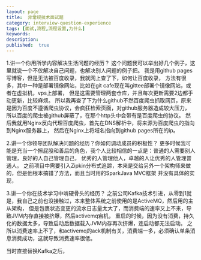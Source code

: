 ```yaml
---
layout: page
title:  非常规技术面试题
category: interview-question-experience
tags: [面试,流程,流程设置,为什么]
keywords:
description:
published:  true
---
```


1.讲一个你用所学内容解决生活问题的经历？
这个问题我可以举出好几个例子，这里就说一个不仅解决自己问题，也解决别人问题的例子把。
我是用github pages写博客，但是无法被百度收录，我就网上查了下，如何让百度收录，
方法有很多，其中一种是部署镜像网站，比如在git cafe现在叫gittee部署个镜像网站，或者在虚拟机，vps上部署，
但是这需要管理两套仓库，并且每次更新需要2边都手动更新，比较麻烦。
所以我再查了下为什么github不然百度爬虫抓取网页，原来是因为百度不遵循爬虫协议，会疯狂检索页面，对github服务器造成较大压力，
所以百度的爬虫被github屏蔽了，在那个http头中会带有是百度爬虫的协议。
然后我就用Nginx反向代理百度爬虫，首先在DNS解析中，将来源为百度爬虫的指向到Nginx服务器上，
然后在Nginx上将域名指向到github pages所在的ip。

2.讲一个你领导团队解决问题的经历？你如何调动成员的积极性？
更多时候我可能是充当一个擦屁股和善后的角色，我个人比较相信的一点是：普通的人需要别人管理，良好的人自己管理自己，
优秀的人管理他人，卓越的人让优秀的人管理普通人。
之前项目中需要引入Zipkin分布式追踪，本来是交给另外一个架构师来做的，但是他根本搞错了方法，而且当时用的SparkJava MVC框架
并没有具体的实现，

3.讲一个你在技术学习中啃硬骨头的经历？
之前公司Kafka技术引进，从零到1就是，我自己之前也没接触过，本来整体系统之前使用的是ActiveMQ，然后用的主从架构，
但是包裹状态变更的流水日志量太大了，而消费端的速率又上不来，导致JVM内存直接被挤爆，然后activemq宕机，
重启的时候，因为没有消费，持久化的数据太多，导致启动后数据载入JVM内存再次挤爆，连启动都无法启动。
之所以消费速率上不了，和activemq的ack机制有关，消费端一多，必须确认单条消息消费成功，这就导致消费速率很低。

当时直接替换Kafka之后，




